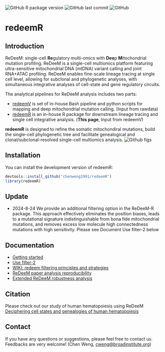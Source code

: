 ![GitHub R package version](https://img.shields.io/github/r-package/v/chenweng1991/redeemR?label=ReDeeM)
![GitHub last commit](https://img.shields.io/github/last-commit/chenweng1991/redeemR)
![GitHub](https://img.shields.io/github/license/chenweng1991/redeemR)

# redeemR

<!-- badges: start -->
<!-- badges: end -->


## Introduction
ReDeeM: single-cell **Re**gulatory multi-omics with **Dee**p **M**itochondrial mutation profiling. ReDeeM is a single-cell multiomics platform featuring ultra-sensitive mitochondrial DNA (mtDNA) variant calling and joint RNA+ATAC profiling. ReDeeM enables fine-scale lineage tracing at single cell level, allowing for subclonal and phylogenetic analyses, with simultaneous integrative analyses of cell-state and gene regulatory circuits.</br> 


The analytical pipelines for ReDeeM analysis includes two parts:
- [redeemV](https://github.com/chenweng1991/redeemV) is set of in-house Bash pipeline and python scripts for mapping and deep mitochondrial mutation calling. (Input from rawdata)
- [redeemR](https://github.com/chenweng1991/redeemR) is an in-house R package for downstream lineage tracing and single cell integrative analysis. (**This page**, Input from redeemV)

**redeemR** is designed to refine the somatic mitochondiral mutations, build the single-cell phylogenetic tree and facilitate genealogical and clonal/subclonal-resolved single-cell multiomics analysis.
![Github figs](https://github.com/chenweng1991/redeemR/assets/43254272/da3c9a70-53c8-4861-b3ac-3f351a1b540f)


## Installation

You can install the development version of redeemR:

``` r
devtools::install_github("chenweng1991/redeemR")
library(redeemR)
```

## Update
- 2024-8-24 We provide an additional filtering option in the ReDeeM-R package. This approach effectively eliminates the position biases, leads to a mutational signature
indistinguishable from bona fide mitochondrial mutations, and removes excess low molecule high connectedness mutations with high sensitivity. Please see Document Use filter-2 below


## Documentation 
- [Getting started](./vignettes/Get_Started.ipynb)
- [Use filter-2](./vignettes/redeem_filter2.ipynb)
- [WIKI: redeem filtering principles and strategies](https://github.com/chenweng1991/redeemR/wiki/ReDeeM-filtering-strategies)
- [ReDeeM paper analysis reproducibility](https://github.com/chenweng1991/redeem_reproducibility)
- [Extended ReDeeM robustness analysis](https://github.com/chenweng1991/redeem_robustness_reproducibility)

## Citation
Please check out our study of human hematopoiesis using ReDeeM [Deciphering cell states and genealogies of human hematopoiesis](https://doi.org/10.1038/s41586-024-07066-z)

## Contact
If you have any questions or suggestions, please feel free to contact us. Feedbacks are very welcome! (Chen Weng, cweng@broadinstitute.org)
